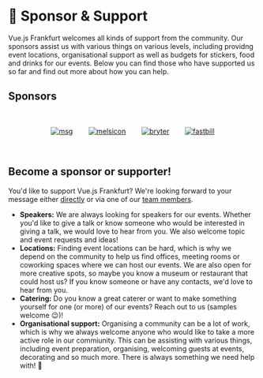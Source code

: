 # :star2: Sponsor & Support

Vue.js Frankfurt welcomes all kinds of support from the community. Our sponsors assist us with various things on various levels, including providng event locations, organisational support as well as budgets for stickers, food and drinks for our events. Below you can find those who have supported us so far and find out more about how you can help.

## Sponsors

<div align="center" style="display: flex; flex-wrap: wrap; justify-content: center; align-items: center; padding: 1rem 0;">
  <a href="https://msg.group" rel="noopener noreferrer" target="_blank" title="msg website" style="display: block; margin: 1rem;">
  <img src="/sponsors/msg.svg" alt="msg"></a>
  <a href="https://melsicon.de" rel="noopener noreferrer" target="_blank" title="melsicon website" style="display: block; margin: 1rem;">
  <img src="/sponsors/melsicon.svg" alt="melsicon"></a>
  <a href="https://bryter.io" rel="noopener noreferrer" target="_blank" title="bryter website" style="display: block; margin: 1rem;">
  <img src="/sponsors/bryter.svg" alt="bryter"></a>
  <a href="https://fastbill.com" rel="noopener noreferrer" target="_blank" title="fastbill website" style="display: block; margin: 1rem;">
  <img src="/sponsors/fastbill.png" alt="fastbill"></a>
</div>


## Become a sponsor or supporter!

You'd like to support Vue.js Frankfurt? We're looking forward to your message either [directly](./contact.md) or via one of our [team members](./team.md).

* **Speakers:** We are always looking for speakers for our events. Whether you'd like to give a talk or know someone who would be interested in giving a talk, we would love to hear from you. We also welcome topic and event requests and ideas!
* **Locations:** Finding event locations can be hard, which is why we depend on the community to help us find offices, meeting rooms or coworking spaces where we can host our events. We are also open for more creative spots, so maybe you know a museum or restaurant that could host us? If you know someone or have any contacts, we'd love to hear from you.
* **Catering:** Do you know a great caterer or want to make something yourself for one (or more) of our events? Reach out to us (samples welcome :wink:)!
* **Organisational support:** Organising a community can be a lot of work, which is why we always welcome anyone who would like to take a more active role in our commiunity. This can be assisting with various things, including event preparation, organising, welcoming guests at events, decorating and so much more. There is always something we need help with! :slightly_smiling_face: